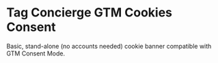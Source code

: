 # Tag Concierge GTM Cookies Consent

Basic, stand-alone (no accounts needed) cookie banner compatible with GTM Consent Mode.
